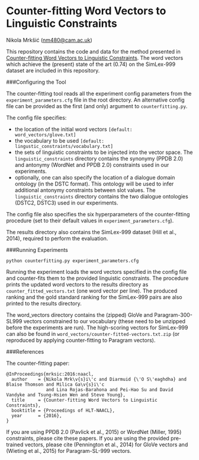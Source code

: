 # Counter-fitting Word Vectors to Linguistic Constraints
Nikola Mrkšić (nm480@cam.ac.uk)

This repository contains the code and data for the method presented in [Counter-fitting Word Vectors to Linguistic Constraints](https://arxiv.org/pdf/1603.00892.pdf). The word vectors which achieve the (present) state of the art (0.74) on the SimLex-999 dataset are included in this repository.


###Configuring the Tool

The counter-fitting tool reads all the experiment config parameters from the ```experiment_parameters.cfg``` file in the root directory. An alternative config file can be provided as the first (and only) argument to ```counterfitting.py```. 

The config file specifies:
* the location of the initial word vectors ```[default: word_vectors/glove.txt]```
* the vocabulary to be used ```[default: lingustic_constraints/vocabulary.txt]``` 
* the sets of linguistic constraints to be injected into the vector space. The ```linguistic_constraints``` directory contains the synonymy (PPDB 2.0) and antonymy (WordNet and PPDB 2.0) constraints used in our experiments. 
* optionally, one can also specify the location of a dialogue domain ontology (in the DSTC format). This ontology will be used to infer additional antonymy constraints between slot values. The ```linguistic_constraints``` directory contains the two dialogue ontologies (DSTC2, DSTC3) used in our experiments. 

The config file also specifies the six hyperparameters of the counter-fitting procedure (set to their default values in ```experiment_parameters.cfg```). 

The results directory also contains the SimLex-999 dataset (Hill et al., 2014), required to perform the evaluation. 


###Running Experiments

```python counterfitting.py experiment_parameters.cfg```

Running the experiment loads the word vectors specified in the config file and counter-fits them to the provided linguistic constraints. The procedure prints the updated word vectors to the results directory as ```counter_fitted_vectors.txt``` (one word vector per line). The produced ranking and the gold standard ranking for the SimLex-999 pairs are also printed to the results directory. 

The word_vectors directory contains the (zipped) GloVe and Paragram-300-SL999 vectors constrained to our vocabulary (these need to be unzipped before the experiments are run). The high-scoring vectors for SimLex-999 can also be found in ```word_vectors/counter-fitted-vectors.txt.zip``` (or reproduced by applying counter-fitting to Paragram vectors).


###References

The counter-fitting paper:
```
@InProceedings{mrksic:2016:naacl,
  author    = {Nikola Mrk\v{s}i\'c and Diarmuid {\'O S\'eaghdha} and Blaise Thomson and Milica Ga\v{s}i\'c 
  			   and Lina Rojas-Barahona and Pei-Hao Su and David Vandyke and Tsung-Hsien Wen and Steve Young},
  title     = {Counter-fitting Word Vectors to Linguistic Constraints},
  booktitle = {Proceedings of HLT-NAACL},
  year      = {2016},
}
```

If you are using PPDB 2.0 (Pavlick et al., 2015) or WordNet (Miller, 1995) constraints, please cite these papers. If you are using the provided pre-trained vectors, please cite (Pennington et al., 2014) for GloVe vectors and (Wieting et al., 2015) for Paragram-SL-999 vectors. 
